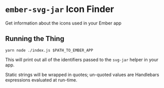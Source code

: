 # `ember-svg-jar` Icon Finder

Get information about the icons used in your Ember app

## Running the Thing

```
yarn node ./index.js $PATH_TO_EMBER_APP
```

This will print out all of the identifiers passed to the `svg-jar` helper in your app.

Static strings will be wrapped in quotes; un-quoted values are Handlebars expressions evaluated at run-time.
